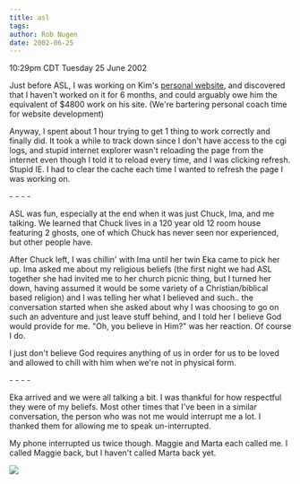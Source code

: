 ```yaml
---
title: asl
tags: 
author: Rob Nugen
date: 2002-06-25
---
```


<p class=date>10:29pm CDT Tuesday 25 June 2002</p>

<p>Just before ASL, I was working on Kim's <a
href="http://www.spiritblueeagle.com">personal website</a>, and
discovered that I haven't worked on it for 6 months, and could
arguably owe him the equivalent of $4800 work on his site.  (We're
bartering personal coach time for website development)</p>

<p>Anyway, I spent about 1 hour trying to get 1 thing to work
correctly and finally did.  It took a while to track down since I
don't have access to the cgi logs, and stupid internet explorer wasn't
reloading the page from the internet even though I told it to reload
every time, and I was clicking refresh.  Stupid IE.  I had to clear
the cache each time I wanted to refresh the page I was working on.</p>

<p>- - - -</p>

<p>ASL was fun, especially at the end when it was just Chuck, Ima, and
me talking.  We learned that Chuck lives in a 120 year old 12 room
house featuring 2 ghosts, one of which Chuck has never seen nor
experienced, but other people have.</p>

<p>After Chuck left, I was chillin' with Ima until her twin Eka came
to pick her up.  Ima asked me about my religious beliefs (the first
night we had ASL together she had invited me to her church picnic
thing, but I turned her down, having assumed it would be some variety
of a Christian/biblical based religion) and I was telling her what I
believed and such..  the conversation started when she asked about why
I was choosing to go on such an adventure and just leave stuff behind,
and I told her I believe God would provide for me.  "Oh, you believe
in Him?" was her reaction.  Of course I do.</p>

<p>I just don't believe God requires anything of us in order for us to
be loved and allowed to chill with him when we're not in physical form.</p>

<p>- - - -</p>

<p>Eka arrived and we were all talking a bit.  I was thankful for how
respectful they were of my beliefs.  Most other times that I've been
in a similar conversation, the person who was not me would interrupt
me a lot.  I thanked them for allowing me to speak un-interrupted.</p>

<p>My phone interrupted us twice though.  Maggie and Marta each called
me.  I called Maggie back, but I haven't called Marta back yet.</p>

<p><img src="/images/rob/wL-ROB.gif"/></p>
